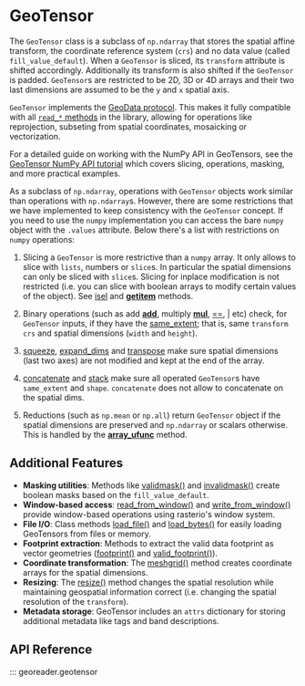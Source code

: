 # GeoTensor

The `GeoTensor` class is a subclass of `np.ndarray` that stores the spatial affine transform, the coordinate reference system (`crs`) and no data value (called `fill_value_default`). When a `GeoTensor` is sliced, its `transform` attribute is shifted accordingly. Additionally its transform is also shifted if the `GeoTensor` is padded. `GeoTensor`s are restricted to be 2D, 3D or 4D arrays and their two last dimensions are assumed to be the `y` and `x` spatial axis.

`GeoTensor` implements the [GeoData protocol](../modules/read_module.md#geodata-protocol). This makes it fully compatible with all [`read_*` methods](../modules/read_module.md#read-methods) in the library, allowing for operations like reprojection, subseting from spatial coordinates, mosaicking or vectorization.

For a detailed guide on working with the NumPy API in GeoTensors, see the [GeoTensor NumPy API tutorial](../geotensor_numpy_api.ipynb) which covers slicing, operations, masking, and more practical examples.

As a subclass of `np.ndarray`, operations with `GeoTensor` objects work similar than operations with `np.ndarray`s. However, there are some restrictions that we have implemented to keep consistency with the `GeoTensor` concept. If you need to use the `numpy` implementation you can access the bare `numpy` object with the `.values` attribute. Below there's a list with restrictions on `numpy` operations:

1. Slicing a `GeoTensor` is more restrictive than a `numpy` array. It only allows to slice with `lists`, numbers or `slice`s. In particular the spatial dimensions can only be sliced with `slice`s. Slicing for inplace modification is not restricted (i.e. you can slice with boolean arrays to modify certain values of the object). See [isel](#georeader.geotensor.GeoTensor.isel) and [__getitem__](#georeader.geotensor.GeoTensor.__getitem__) methods.

2. Binary operations (such as add [__add__](#georeader.geotensor.GeoTensor.__add__), multiply [__mul__](#georeader.geotensor.GeoTensor.__mul__), [==](#georeader.geotensor.GeoTensor.__eq__), [|](#georeader.geotensor.GeoTensor.__or__) etc) check, for `GeoTensor` inputs, if they have the [same_extent](#georeader.geotensor.GeoTensor.same_extent); that is, same `transform` `crs` and spatial dimensions (`width` and `height`).

3. [squeeze](#georeader.geotensor.GeoTensor.squeeze), [expand_dims](#georeader.geotensor.GeoTensor.expand_dims) and [transpose](#georeader.geotensor.GeoTensor.transpose) make sure spatial dimensions (last two axes) are not modified and kept at the end of the array.

4. [concatenate](#georeader.geotensor.GeoTensor.concatenate) and [stack](#georeader.geotensor.GeoTensor.stack) make sure all operated `GeoTensor`s have `same_extent` and `shape`. `concatenate` does not allow to concatenate on the spatial dims.

5. Reductions (such as `np.mean` or `np.all`) return `GeoTensor` object if the spatial dimensions are preserved and `np.ndarray` or scalars otherwise. This is handled by the [__array_ufunc__](#georeader.geotensor.GeoTensor.__array_ufunc__) method.

## Additional Features

- **Masking utilities**: Methods like [validmask()](#georeader.geotensor.GeoTensor.validmask) and [invalidmask()](#georeader.geotensor.GeoTensor.invalidmask) create boolean masks based on the `fill_value_default`.
- **Window-based access**: [read_from_window()](#georeader.geotensor.GeoTensor.read_from_window) and [write_from_window()](#georeader.geotensor.GeoTensor.write_from_window) provide window-based operations using rasterio's window system.
- **File I/O**: Class methods [load_file()](#georeader.geotensor.GeoTensor.load_file) and [load_bytes()](#georeader.geotensor.GeoTensor.load_bytes) for easily loading GeoTensors from files or memory.
- **Footprint extraction**: Methods to extract the valid data footprint as vector geometries ([footprint()](#georeader.geotensor.GeoTensor.footprint) and [valid_footprint()](#georeader.geotensor.GeoTensor.valid_footprint)).
- **Coordinate transformation**: The [meshgrid()](#georeader.geotensor.GeoTensor.meshgrid) method creates coordinate arrays for the spatial dimensions.
- **Resizing**: The [resize()](#georeader.geotensor.GeoTensor.resize) method changes the spatial resolution while maintaining geospatial information correct (i.e. changing the spatial resolution of the `transform`).
- **Metadata storage**: GeoTensor includes an `attrs` dictionary for storing additional metadata like tags and band descriptions.


## API Reference

::: georeader.geotensor